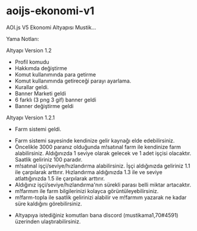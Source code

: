 # aoijs-ekonomi-v1
AOI.js V5 Ekonomi Altyapısı
Mustik...

Yama Notları:

Altyapı Version 1.2

+ Profil komudu
+ Hakkımda değiştirme
+ Komut kullanımında para getirme
+ Komut kullanımında getireceği parayı ayarlama.
+ Kurallar geldi.
+ Banner Marketi geldi
+ 6 farklı (3 png 3 gif) banner geldi
+ Banner değiştirme geldi

Altyapı Version 1.2.1 

+ Farm sistemi geldi.
- Farm sistemi sayesinde kendinize gelir kaynağı elde edebilirsiniz.
- Öncelikle 3000 paranız olduğunda m!satınal farm ile kendinize farm alabilirsiniz. Aldığınızda 1 seviye olarak gelecek ve 1 adet işçisi olacaktır. Saatlik geliriniz 100 paradır.
- m!satınal işçi/seviye/hızlandırma alabilirsiniz. İşçi aldığınızda geliriniz 1.1 ile çarpılarak arttırır. Hızlandırma aldığınızda 1.3 ile ve seviye atlattığınızda 1.5 ile çarpılarak arttırır.
- Aldığınız işçi/seviye/hızlandırma'nın sürekli parası belli miktar artacaktır.
- m!farmım ile farm bilgilerinizi kolayca görüntüleyebilirsiniz.
- m!farm-topla ile saatlik gelirinizi alabilir ve m!farmım yazarak ne kadar süre kaldığını görebilirsiniz.

+ Altyapıya istediğiniz komutları bana discord (mustikama1,70#4591) üzerinden ulaştırabilirsiniz.
